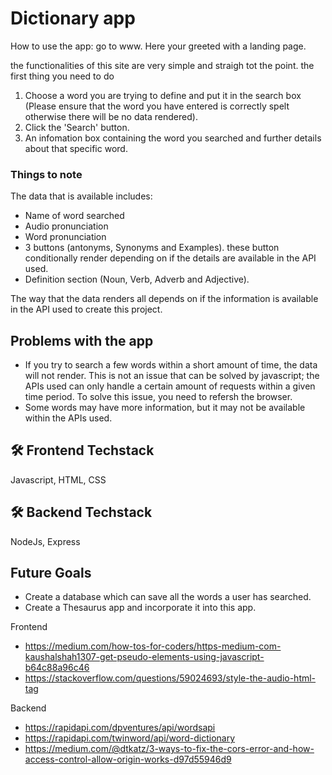 
# Dictionary app



How to use the app:
go to www.
Here your greeted with a landing page.

the functionalities of this site are very simple and straigh tot the point. the first thing you need to do 
1. Choose a word you are trying to define and put it in the search box (Please ensure that the word you have entered is correctly spelt otherwise there will be no data rendered).
2. Click the 'Search' button.
3. An infomation box containing the word you searched and further details about that specific word.

### Things to note
The data that is available includes:
- Name of word searched
- Audio pronunciation
- Word pronunciation
- 3 buttons (antonyms, Synonyms and Examples). these button conditionally render depending on if the details are available in the API used.
- Definition section (Noun, Verb, Adverb and Adjective).

The way that the data renders all depends on if the information is available in the API used to create this project. 

## Problems with the app
- If you try to search a few words within a short amount of time, the data will not render. This is not an issue that can be solved by javascript; the APIs used can only handle a certain amount of requests within a given time period. To solve this issue, you need to refersh the browser. 
- Some words may have more information, but it may not be available within the APIs used.
 

## 🛠 Frontend Techstack
Javascript, HTML, CSS

## 🛠 Backend Techstack
NodeJs, Express


## Future Goals
- Create a database which can save all the words a user has searched.
- Create a Thesaurus app and incorporate it into this app.

Frontend
- https://medium.com/how-tos-for-coders/https-medium-com-kaushalshah1307-get-pseudo-elements-using-javascript-b64c88a96c46
- https://stackoverflow.com/questions/59024693/style-the-audio-html-tag

Backend
- https://rapidapi.com/dpventures/api/wordsapi
- https://rapidapi.com/twinword/api/word-dictionary
- https://medium.com/@dtkatz/3-ways-to-fix-the-cors-error-and-how-access-control-allow-origin-works-d97d55946d9